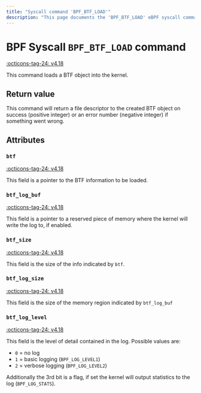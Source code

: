 ```yaml
---
title: "Syscall command 'BPF_BTF_LOAD'"
description: "This page documents the 'BPF_BTF_LOAD' eBPF syscall command, including its defintion, usage, program types that can use it, and examples."
---
```

# BPF Syscall `BPF_BTF_LOAD` command

<!-- [FEATURE_TAG](BPF_BTF_LOAD) -->
[:octicons-tag-24: v4.18](https://github.com/torvalds/linux/commit/f56a653c1fd13a197076dec4461c656fd2adec73)
<!-- [/FEATURE_TAG] -->

This command loads a BTF object into the kernel.

## Return value

This command will return a file descriptor to the created BTF object on success (positive integer) or an error number (negative integer) if something went wrong.

## Attributes

### `btf`

[:octicons-tag-24: v4.18](https://github.com/torvalds/linux/commit/f56a653c1fd13a197076dec4461c656fd2adec73)

This field is a pointer to the BTF information to be loaded.

### `btf_log_buf`

[:octicons-tag-24: v4.18](https://github.com/torvalds/linux/commit/f56a653c1fd13a197076dec4461c656fd2adec73)

This field is a pointer to a reserved piece of memory where the kernel will write the log to, if enabled.

### `btf_size`

[:octicons-tag-24: v4.18](https://github.com/torvalds/linux/commit/f56a653c1fd13a197076dec4461c656fd2adec73)

This field is the size of the info indicated by `btf`.

### `btf_log_size`

[:octicons-tag-24: v4.18](https://github.com/torvalds/linux/commit/f56a653c1fd13a197076dec4461c656fd2adec73)

This field is the size of the memory region indicated by `btf_log_buf`

### `btf_log_level`

[:octicons-tag-24: v4.18](https://github.com/torvalds/linux/commit/f56a653c1fd13a197076dec4461c656fd2adec73)

This field is the level of detail contained in the log. Possible values are:

* `0` = no log
* `1` = basic logging   (`BPF_LOG_LEVEL1`)
* `2` = verbose logging (`BPF_LOG_LEVEL2`)

Additionally the 3rd bit is a flag, if set the kernel will output statistics to the log (`BPF_LOG_STATS`).
